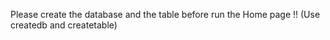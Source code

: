 Please create the database and the table before run the Home page !! (Use createdb and createtable)
